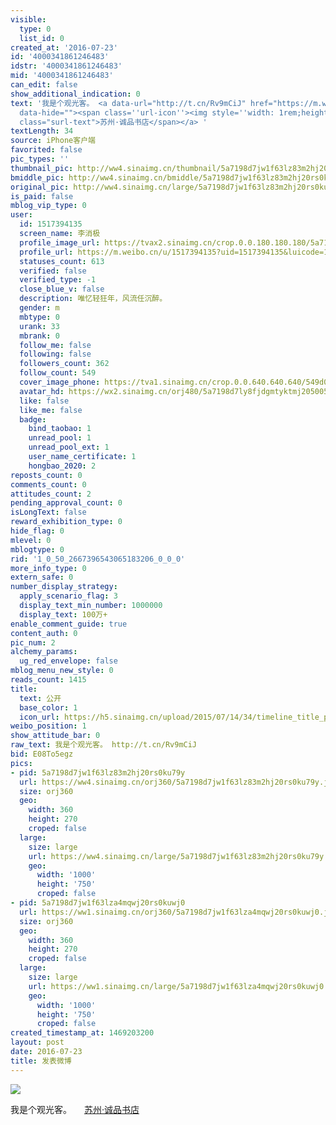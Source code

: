 ```yaml
---
visible:
  type: 0
  list_id: 0
created_at: '2016-07-23'
id: '4000341861246483'
idstr: '4000341861246483'
mid: '4000341861246483'
can_edit: false
show_additional_indication: 0
text: '我是个观光客。 <a data-url="http://t.cn/Rv9mCiJ" href="https://m.weibo.cn/p/index?containerid=2306570042B2094753D068A7FF449B&luicode=10000011&lfid=2304131517394135_-_WEIBO_SECOND_PROFILE_WEIBO"
  data-hide=""><span class=''url-icon''><img style=''width: 1rem;height: 1rem'' src=''https://h5.sinaimg.cn/upload/2015/09/25/3/timeline_card_small_location_default.png''></span><span
  class="surl-text">苏州·诚品书店</span></a> '
textLength: 34
source: iPhone客户端
favorited: false
pic_types: ''
thumbnail_pic: http://ww4.sinaimg.cn/thumbnail/5a7198d7jw1f63lz83m2hj20rs0ku79y.jpg
bmiddle_pic: http://ww4.sinaimg.cn/bmiddle/5a7198d7jw1f63lz83m2hj20rs0ku79y.jpg
original_pic: http://ww4.sinaimg.cn/large/5a7198d7jw1f63lz83m2hj20rs0ku79y.jpg
is_paid: false
mblog_vip_type: 0
user:
  id: 1517394135
  screen_name: 李消极
  profile_image_url: https://tvax2.sinaimg.cn/crop.0.0.180.180.180/5a7198d7ly8fjdgmtyktmj20500500so.jpg?KID=imgbed,tva&Expires=1606399482&ssig=WBvp3QtRVs
  profile_url: https://m.weibo.cn/u/1517394135?uid=1517394135&luicode=10000011&lfid=2304131517394135_-_WEIBO_SECOND_PROFILE_WEIBO
  statuses_count: 613
  verified: false
  verified_type: -1
  close_blue_v: false
  description: 唯忆轻狂年，风流任沉醉。
  gender: m
  mbtype: 0
  urank: 33
  mbrank: 0
  follow_me: false
  following: false
  followers_count: 362
  follow_count: 549
  cover_image_phone: https://tva1.sinaimg.cn/crop.0.0.640.640.640/549d0121tw1egm1kjly3jj20hs0hsq4f.jpg
  avatar_hd: https://wx2.sinaimg.cn/orj480/5a7198d7ly8fjdgmtyktmj20500500so.jpg
  like: false
  like_me: false
  badge:
    bind_taobao: 1
    unread_pool: 1
    unread_pool_ext: 1
    user_name_certificate: 1
    hongbao_2020: 2
reposts_count: 0
comments_count: 0
attitudes_count: 2
pending_approval_count: 0
isLongText: false
reward_exhibition_type: 0
hide_flag: 0
mlevel: 0
mblogtype: 0
rid: '1_0_50_2667396543065183206_0_0_0'
more_info_type: 0
extern_safe: 0
number_display_strategy:
  apply_scenario_flag: 3
  display_text_min_number: 1000000
  display_text: 100万+
enable_comment_guide: true
content_auth: 0
pic_num: 2
alchemy_params:
  ug_red_envelope: false
mblog_menu_new_style: 0
reads_count: 1415
title:
  text: 公开
  base_color: 1
  icon_url: https://h5.sinaimg.cn/upload/2015/07/14/34/timeline_title_public_default.png
weibo_position: 1
show_attitude_bar: 0
raw_text: 我是个观光客。 http://t.cn/Rv9mCiJ ​​​
bid: E08To5egz
pics:
- pid: 5a7198d7jw1f63lz83m2hj20rs0ku79y
  url: https://ww4.sinaimg.cn/orj360/5a7198d7jw1f63lz83m2hj20rs0ku79y.jpg
  size: orj360
  geo:
    width: 360
    height: 270
    croped: false
  large:
    size: large
    url: https://ww4.sinaimg.cn/large/5a7198d7jw1f63lz83m2hj20rs0ku79y.jpg
    geo:
      width: '1000'
      height: '750'
      croped: false
- pid: 5a7198d7jw1f63lza4mqwj20rs0kuwj0
  url: https://ww1.sinaimg.cn/orj360/5a7198d7jw1f63lza4mqwj20rs0kuwj0.jpg
  size: orj360
  geo:
    width: 360
    height: 270
    croped: false
  large:
    size: large
    url: https://ww1.sinaimg.cn/large/5a7198d7jw1f63lza4mqwj20rs0kuwj0.jpg
    geo:
      width: '1000'
      height: '750'
      croped: false
created_timestamp_at: 1469203200
layout: post
date: 2016-07-23
title: 发表微博
---
```


![](https://image.baidu.com/search/down?url=http://ww4.sinaimg.cn/large/5a7198d7jw1f63lz83m2hj20rs0ku79y.jpg)

我是个观光客。 <a data-url="http://t.cn/Rv9mCiJ" href="https://m.weibo.cn/p/index?containerid=2306570042B2094753D068A7FF449B&luicode=10000011&lfid=2304131517394135_-_WEIBO_SECOND_PROFILE_WEIBO" data-hide=""><span class='url-icon'><img style='width: 1rem;height: 1rem' src='https://h5.sinaimg.cn/upload/2015/09/25/3/timeline_card_small_location_default.png'></span><span class="surl-text">苏州·诚品书店</span></a> 

